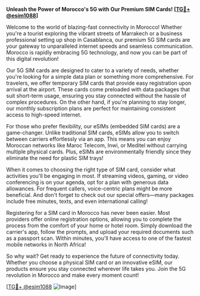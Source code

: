 **Unleash the Power of Morocco's 5G with Our Premium SIM Cards! [[TG💪+ @esim1088](https://t.me/s/esim1088)]**

Welcome to the world of blazing-fast connectivity in Morocco! Whether you're a tourist exploring the vibrant streets of Marrakech or a business professional setting up shop in Casablanca, our premium 5G SIM cards are your gateway to unparalleled internet speeds and seamless communication. Morocco is rapidly embracing 5G technology, and now you can be part of this digital revolution!

Our 5G SIM cards are designed to cater to a variety of needs, whether you're looking for a simple data plan or something more comprehensive. For travelers, we offer temporary SIM cards that provide easy registration upon arrival at the airport. These cards come preloaded with data packages that suit short-term usage, ensuring you stay connected without the hassle of complex procedures. On the other hand, if you're planning to stay longer, our monthly subscription plans are perfect for maintaining consistent access to high-speed internet.

For those who prefer flexibility, our eSIMs (embedded SIM cards) are a game-changer. Unlike traditional SIM cards, eSIMs allow you to switch between carriers effortlessly via an app. This means you can enjoy Moroccan networks like Maroc Telecom, Inwi, or Meditel without carrying multiple physical cards. Plus, eSIMs are environmentally friendly since they eliminate the need for plastic SIM trays!

When it comes to choosing the right type of SIM card, consider what activities you'll be engaging in most. If streaming videos, gaming, or video conferencing is on your agenda, opt for a plan with generous data allowances. For frequent callers, voice-centric plans might be more beneficial. And don't forget to check out our special offers—many packages include free minutes, texts, and even international calling!

Registering for a SIM card in Morocco has never been easier. Most providers offer online registration options, allowing you to complete the process from the comfort of your home or hotel room. Simply download the carrier's app, follow the prompts, and upload your required documents such as a passport scan. Within minutes, you'll have access to one of the fastest mobile networks in North Africa!

So why wait? Get ready to experience the future of connectivity today. Whether you choose a physical SIM card or an innovative eSIM, our products ensure you stay connected wherever life takes you. Join the 5G revolution in Morocco and make every moment count!

[[TG💪+ @esim1088](https://t.me/s/esim1088) ![Image](https://i.postimg.cc/Y0z9fWf4/image.png)]